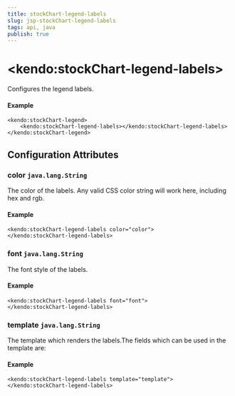 ```yaml
---
title: stockChart-legend-labels
slug: jsp-stockChart-legend-labels
tags: api, java
publish: true
---
```


# \<kendo:stockChart-legend-labels\>

Configures the legend labels.

#### Example
    <kendo:stockChart-legend>
        <kendo:stockChart-legend-labels></kendo:stockChart-legend-labels>
    </kendo:stockChart-legend>

## Configuration Attributes

### color `java.lang.String`

The color of the labels.
Any valid CSS color string will work here, including hex and rgb.

#### Example
    <kendo:stockChart-legend-labels color="color">
    </kendo:stockChart-legend-labels>

### font `java.lang.String`

The font style of the labels.

#### Example
    <kendo:stockChart-legend-labels font="font">
    </kendo:stockChart-legend-labels>

### template `java.lang.String`

The template which renders the labels.The fields which can be used in the template are:

#### Example
    <kendo:stockChart-legend-labels template="template">
    </kendo:stockChart-legend-labels>


